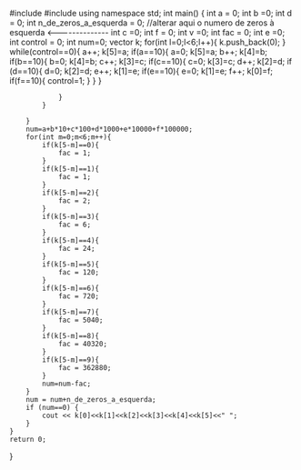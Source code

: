 
#include <iostream>
#include <vector>
using namespace std;
int main() {
    int a = 0;
    int b =0;
    int d = 0;
    int n_de_zeros_a_esquerda = 0;					//alterar aqui o numero de zeros à esquerda <--------------
    int c =0;
    int f = 0;
    int v =0;
    int fac = 0;
    int e =0;
    int control = 0;
    int num=0;
    vector<int> k;
    for(int l=0;l<6;l++){
    	k.push_back(0);
	}
    while(control==0){
        a++;
		k[5]=a;
        if(a==10){
            a=0;
            k[5]=a;
            b++; 
			k[4]=b;
            if(b==10){
                b=0;
                k[4]=b;
                c++;
                k[3]=c;
                if(c==10){
                    c=0;
                    k[3]=c;
                    d++;
                    k[2]=d;
                    if (d==10){
                    	d=0;
                    	k[2]=d;
                        e++;
                        k[1]=e;
                        if(e==10){
                            e=0;
                            k[1]=e;
                            f++;
                            k[0]=f;
                            if(f==10){
                                control=1;
                            }
                        }
                    }

                }
            }

        }
		num=a+b*10+c*100+d*1000+e*10000+f*100000;
		for(int m=0;m<6;m++){	
			if(k[5-m]==0){
				fac = 1;	
			}
			if(k[5-m]==1){
				fac = 1;
			}
			if(k[5-m]==2){
				fac = 2;
			}
			if(k[5-m]==3){
				fac = 6;
			}
			if(k[5-m]==4){
				fac = 24;
			}
			if(k[5-m]==5){
				fac = 120;
			}
			if(k[5-m]==6){
				fac = 720;
			}
			if(k[5-m]==7){
				fac = 5040;
			}
			if(k[5-m]==8){
				fac = 40320;
			}
			if(k[5-m]==9){
				fac = 362880;
			}
			num=num-fac;
		}
		num = num+n_de_zeros_a_esquerda;
		if (num==0) {
			cout << k[0]<<k[1]<<k[2]<<k[3]<<k[4]<<k[5]<<" ";
		}
    }
    return 0;
}
